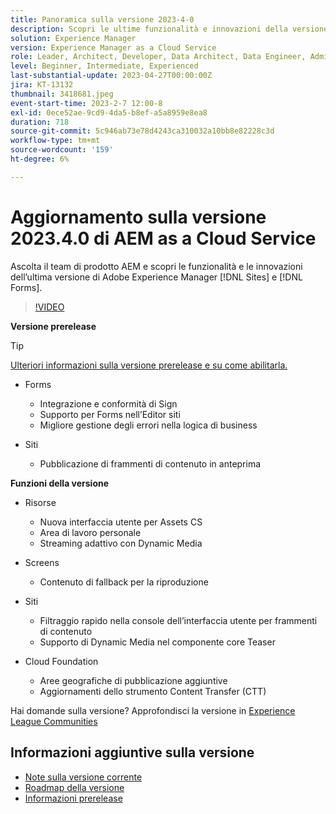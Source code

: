 ```yaml
---
title: Panoramica sulla versione 2023-4-0
description: Scopri le ultime funzionalità e innovazioni della versione 2023-2-0 di Adobe Experience Manager [!DNL Forms] and [!DNL Sites].
solution: Experience Manager
version: Experience Manager as a Cloud Service
role: Leader, Architect, Developer, Data Architect, Data Engineer, Admin, User
level: Beginner, Intermediate, Experienced
last-substantial-update: 2023-04-27T00:00:00Z
jira: KT-13132
thumbnail: 3418681.jpeg
event-start-time: 2023-2-7 12:00-8
exl-id: 0ece52ae-9cd9-4da5-b8ef-a5a8959e8ea8
duration: 718
source-git-commit: 5c946ab73e78d4243ca310032a10bb8e82228c3d
workflow-type: tm+mt
source-wordcount: '159'
ht-degree: 6%

---
```


# Aggiornamento sulla versione 2023.4.0 di AEM as a Cloud Service

Ascolta il team di prodotto AEM e scopri le funzionalità e le innovazioni dell’ultima versione di Adobe Experience Manager [!DNL Sites] e [!DNL Forms].

>[!VIDEO](https://video.tv.adobe.com/v/3418681/?learn=on)

**Versione prerelease**

>[!TIP]
>
>[Ulteriori informazioni sulla versione prerelease e su come abilitarla.](https://experienceleague.adobe.com/docs/experience-manager-cloud-service/content/release-notes/prerelease.html)

* Forms
   * Integrazione e conformità di Sign
   * Supporto per Forms nell’Editor siti
   * Migliore gestione degli errori nella logica di business

* Siti
   * Pubblicazione di frammenti di contenuto in anteprima

**Funzioni della versione**

* Risorse
   * Nuova interfaccia utente per Assets CS
   * Area di lavoro personale
   * Streaming adattivo con Dynamic Media

* Screens
   * Contenuto di fallback per la riproduzione

* Siti
   * Filtraggio rapido nella console dell’interfaccia utente per frammenti di contenuto
   * Supporto di Dynamic Media nel componente core Teaser

* Cloud Foundation
   * Aree geografiche di pubblicazione aggiuntive
   * Aggiornamenti dello strumento Content Transfer (CTT)


Hai domande sulla versione?  Approfondisci la versione in [Experience League Communities](https://adobe.ly/43FGHk0)


## Informazioni aggiuntive sulla versione

* [Note sulla versione corrente](https://experienceleague.adobe.com/docs/experience-manager-cloud-service/content/release-notes/home.html?lang=it)
* [Roadmap della versione](https://experienceleague.adobe.com/docs/experience-manager-release-information/aem-release-updates/update-releases-roadmap.html?lang=it)
* [Informazioni prerelease](https://experienceleague.adobe.com/docs/experience-manager-cloud-service/content/release-notes/prerelease.html)
